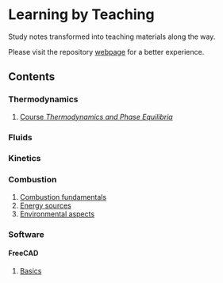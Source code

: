 # Learning by Teaching

Study notes transformed into teaching materials along the way.

Please visit the repository [webpage](https://wallytutor.github.io/learning-by-teaching/) for a better experience.

## Contents

### Thermodynamics

1. [Course *Thermodynamics and Phase Equilibria*](thermodynamics/SOE.XMATSCI0001.md)

### Fluids

### Kinetics

### Combustion

1. [Combustion fundamentals](combustion/combustion-fundamentals.md)
1. [Energy sources](combustion/energy-sources.md)
1. [Environmental aspects](combustion/environmental-aspects.md)

### Software

#### FreeCAD

1. [Basics](software/freecad/basics.md)
